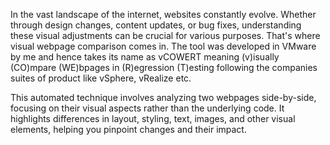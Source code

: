 In the vast landscape of the internet, websites constantly evolve. Whether through design changes, content updates, or bug fixes, understanding these visual adjustments can be crucial for various purposes. That's where visual webpage comparison comes in. The tool was developed in VMware by me and hence takes its name as vCOWERT meaning (v)isually (CO)mpare (WE)bpages in (R)egression (T)esting  following the companies suites of product like vSphere, vRealize etc.

This automated technique involves analyzing two webpages side-by-side, focusing on their visual aspects rather than the underlying code. It highlights differences in layout, styling, text, images, and other visual elements, helping you pinpoint changes and their impact.
